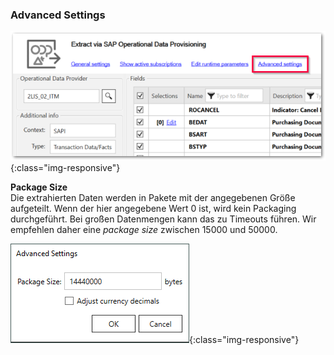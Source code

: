 ### Advanced Settings
![ODP General Settings](/img/content/odp/advanced-settings0.png){:class="img-responsive"}

**Package Size**<br>
Die extrahierten Daten werden in Pakete mit der angegebenen Größe aufgeteilt.
Wenn der hier angegebene Wert 0 ist, wird kein Packaging durchgeführt.
Bei großen Datenmengen kann das zu Timeouts führen.
Wir empfehlen daher eine *package size* zwischen 15000 und 50000.

![ODP Advanced Settings](/img/content/odp/advanced-settings.png){:class="img-responsive"}